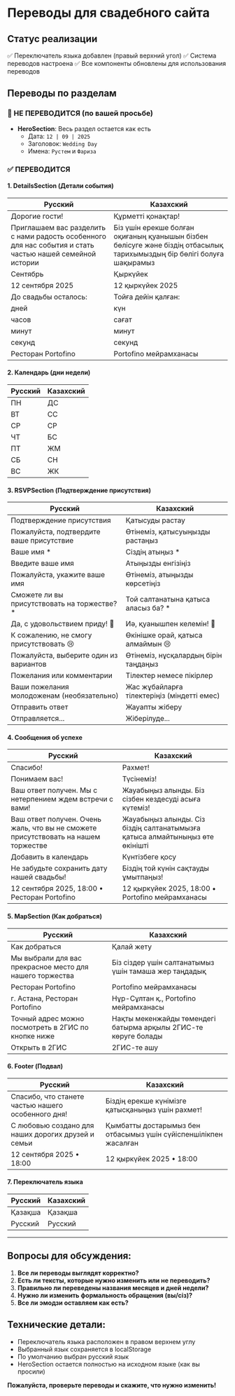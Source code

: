 # Переводы для свадебного сайта

## Статус реализации
✅ Переключатель языка добавлен (правый верхний угол)
✅ Система переводов настроена
✅ Все компоненты обновлены для использования переводов

## Переводы по разделам

### 🚫 НЕ ПЕРЕВОДИТСЯ (по вашей просьбе)
- **HeroSection**: Весь раздел остается как есть
  - Дата: `12 | 09 | 2025`
  - Заголовок: `Wedding Day`
  - Имена: `Рустем` и `Фариза`

### ✅ ПЕРЕВОДИТСЯ

#### **1. DetailsSection (Детали события)**
| Русский | Казахский |
|---------|-----------|
| Дорогие гости! | Құрметті қонақтар! |
| Приглашаем вас разделить с нами радость особенного для нас события и стать частью нашей семейной истории | Біз үшін ерекше болған оқиғаның қуанышын бізбен бөлісуге және біздің отбасылық тарихымыздың бір бөлігі болуға шақырамыз |
| Сентябрь | Қыркүйек |
| 12 сентября 2025 | 12 қыркүйек 2025 |
| До свадьбы осталось: | Тойға дейін қалған: |
| дней | күн |
| часов | сағат |
| минут | минут |
| секунд | секунд |
| Ресторан Portofino | Portofino мейрамханасы |

#### **2. Календарь (дни недели)**
| Русский | Казахский |
|---------|-----------|
| ПН | ДС |
| ВТ | СС |
| СР | СР |
| ЧТ | БС |
| ПТ | ЖМ |
| СБ | СН |
| ВС | ЖК |

#### **3. RSVPSection (Подтверждение присутствия)**
| Русский | Казахский |
|---------|-----------|
| Подтверждение присутствия | Қатысуды растау |
| Пожалуйста, подтвердите ваше присутствие | Өтінеміз, қатысуыңызды растаңыз |
| Ваше имя * | Сіздің атыңыз * |
| Введите ваше имя | Атыңызды енгізіңіз |
| Пожалуйста, укажите ваше имя | Өтінеміз, атыңызды көрсетіңіз |
| Сможете ли вы присутствовать на торжестве? * | Той салтанатына қатыса аласыз ба? * |
| Да, с удовольствием приду! 🎉 | Иә, қуанышпен келемін! 🎉 |
| К сожалению, не смогу присутствовать 😢 | Өкінішке орай, қатыса алмаймын 😢 |
| Пожалуйста, выберите один из вариантов | Өтінеміз, нұсқалардың бірін таңдаңыз |
| Пожелания или комментарии | Тілектер немесе пікірлер |
| Ваши пожелания молодоженам (необязательно) | Жас жұбайларға тілектеріңіз (міндетті емес) |
| Отправить ответ | Жауапты жіберу |
| Отправляется... | Жіберілуде... |

#### **4. Сообщения об успехе**
| Русский | Казахский |
|---------|-----------|
| Спасибо! | Рахмет! |
| Понимаем вас! | Түсінеміз! |
| Ваш ответ получен. Мы с нетерпением ждем встречи с вами! | Жауабыңыз алынды. Біз сізбен кездесуді асыға күтеміз! |
| Ваш ответ получен. Очень жаль, что вы не сможете присутствовать на нашем торжестве | Жауабыңыз алынды. Сіз біздің салтанатымызға қатыса алмайтыныңыз өте өкінішті |
| Добавить в календарь | Күнтізбеге қосу |
| Не забудьте сохранить дату нашей свадьбы! | Біздің той күнін сақтауды ұмытпаңыз! |
| 12 сентября 2025, 18:00 • Ресторан Portofino | 12 қыркүйек 2025, 18:00 • Portofino мейрамханасы |

#### **5. MapSection (Как добраться)**
| Русский | Казахский |
|---------|-----------|
| Как добраться | Қалай жету |
| Мы выбрали для вас прекрасное место для нашего торжества | Біз сіздер үшін салтанатымыз үшін тамаша жер таңдадық |
| Ресторан Portofino | Portofino мейрамханасы |
| г. Астана, Ресторан Portofino | Нұр-Сұлтан қ., Portofino мейрамханасы |
| Точный адрес можно посмотреть в 2ГИС по кнопке ниже | Нақты мекенжайды төмендегі батырма арқылы 2ГИС-те көруге болады |
| Открыть в 2ГИС | 2ГИС-те ашу |

#### **6. Footer (Подвал)**
| Русский | Казахский |
|---------|-----------|
| Спасибо, что станете частью нашего особенного дня! | Біздің ерекше күнімізге қатысқаныңыз үшін рахмет! |
| С любовью создано для наших дорогих друзей и семьи | Қымбатты достарымыз бен отбасымыз үшін сүйіспеншілікпен жасалған |
| 12 сентября 2025 • 18:00 | 12 қыркүйек 2025 • 18:00 |

#### **7. Переключатель языка**
| Русский | Казахский |
|---------|-----------|
| Қазақша | Қазақша |
| Русский | Русский |

---

## Вопросы для обсуждения:

1. **Все ли переводы выглядят корректно?**
2. **Есть ли тексты, которые нужно изменить или не переводить?**
3. **Правильно ли переведены названия месяцев и дней недели?**
4. **Нужно ли изменить формальность обращения (вы/сіз)?**
5. **Все ли эмодзи оставляем как есть?**

## Технические детали:
- Переключатель языка расположен в правом верхнем углу
- Выбранный язык сохраняется в localStorage
- По умолчанию выбран русский язык
- HeroSection остается полностью на исходном языке (как вы просили)

**Пожалуйста, проверьте переводы и скажите, что нужно изменить!** 